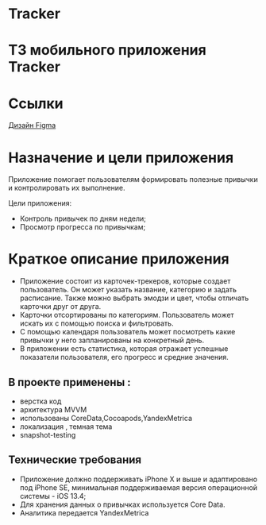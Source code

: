 # Tracker
# ТЗ мобильного приложения Tracker

# Ссылки

[Дизайн Figma](https://www.figma.com/file/owAO4CAPTJdpM1BZU5JHv7/Tracker-(YP)?type=design&mode=design)

# Назначение и цели приложения

Приложение помогает пользователям формировать полезные привычки и контролировать их выполнение.

Цели приложения:

- Контроль привычек по дням недели;
- Просмотр прогресса по привычкам;

# Краткое описание приложения

 - Приложение состоит из карточек-трекеров, которые создает пользователь. Он может указать название, категорию и задать расписание. Также можно выбрать эмодзи и цвет, чтобы отличать карточки друг от друга.
 - Карточки отсортированы по категориям. Пользователь может искать их с помощью поиска и фильтровать.
 - С помощью календаря пользователь может посмотреть какие привычки у него запланированы на конкретный день.
 - В приложении есть статистика, которая отражает успешные показатели пользователя, его прогресс и средние значения.


## В проекте применены :

- верстка код
- архитектура MVVM
- использованы CoreData,Cocoapods,YandexMetrica
- локализация , темная тема
- snapshot-testing

## Технические требования
- Приложение должно поддерживать iPhone X и выше и адаптировано под iPhone SE, минимальная поддерживаемая версия операционной системы - iOS 13.4;
- Для хранения данных о привычках используется Core Data.
- Аналитика передается YandexMetrica
